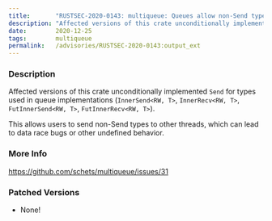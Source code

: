 ```yaml
---
title:       "RUSTSEC-2020-0143: multiqueue: Queues allow non-Send types to be sent to other threads, allowing data races"
description: "Affected versions of this crate unconditionally implemented Send for types used in queue implementations InnerSendRW, T, InnerRecvRW, T, FutInnerSendRW, T, FutInnerRecvRW, T. This allows users to send nonSend types to other threads, which can lead to data race bugs or other undefined behavior."
date:        2020-12-25
tags:        multiqueue
permalink:   /advisories/RUSTSEC-2020-0143:output_ext
---
```


### Description

Affected versions of this crate unconditionally implemented `Send` for types used in queue implementations (`InnerSend<RW, T>`, `InnerRecv<RW, T>`, `FutInnerSend<RW, T>`, `FutInnerRecv<RW, T>`).

This allows users to send non-Send types to other threads, which can lead to data race bugs or other undefined behavior.

### More Info

<https://github.com/schets/multiqueue/issues/31>

### Patched Versions

- None!

